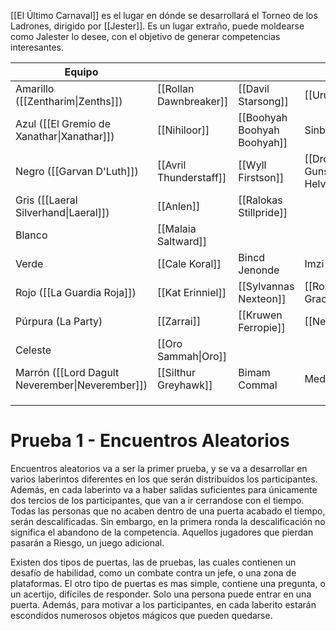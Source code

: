 [[El Último Carnaval]] es el lugar en dónde se desarrollará el Torneo de los Ladrones, dirigido por [[Jester]]. Es un lugar extraño, puede moldearse como Jalester lo desee, con el objetivo de generar competencias interesantes.


| Equipo                                          |                        |                             |                                       |                                         |                                       |                           |                       |           |
| ----------------------------------------------- | ---------------------- | --------------------------- | ------------------------------------- | --------------------------------------- | ------------------------------------- | ------------------------- | --------------------- | --------- |
| Amarillo ([[Zentharim\|Zenths]])                | [[Rollan Dawnbreaker]] | [[Davil Starsong]]          | [[Urukail Math]]                      |                                         |                                       |                           |                       |           |
| Azul ([[El Gremio de Xanathar\|Xanathar]])      | [[Nihiloor]]           | [[Boohyah Boohyah Boohyah]] | Sinberto                              | Chaiberto                               | Berto-li                              |                           |                       |           |
| Negro ([[Garvan D'Luth]])                       | [[Avril Thunderstaff]] | [[Wyll Firstson]]           | [[Drow Gunslinger\|Jaragh Helvitlar]] | [[Drow Gunslinger\|Tallrala Daevambra]] | [[Drow Gunslinger\|Wruzhrys Hun'ett]] |                           |                       |           |
| Gris ([[Laeral Silverhand\|Laeral]])            | [[Anlen]]              | [[Ralokas Stillpride]]      |                                       |                                         |                                       |                           |                       |           |
| Blanco                                          | [[Malaia Saltward]]    |                             |                                       |                                         |                                       |                           |                       |           |
| Verde                                           | [[Cale Koral]]         | Bincd Jenonde               | Imzi Churgethi                        | Limoha Ruhkod                           | Frordorcal Rovuza                     | Shuh Kiaoy                | Hahpud-Vas Nijoprit   |           |
| Rojo ([[La Guardia Roja]])                      | [[Kat Erinniel]]       | [[Sylvannas Nexteon]]       | [[Ronnin Gracewind]]                  | [[Zelennya Adarbrent]]                  | [[Finn Linnear]]                      | [[Sakreavus Rep]]         |                       |           |
| Púrpura (La Party)                              | [[Zarrai]]             | [[Kruwen Ferropie]]         | [[Nemeia]]                            | [[Lander Severian]]                     | [[Goberto el Goblin\|Shock]]          | [[Phalanya Kysse\|Phala]] | [[Renaer Neverember]] | [[Qualt]] |
| Celeste                                         | [[Oro Sammah\|Oro]]    |                             |                                       |                                         |                                       |                           |                       |           |
| Marrón ([[Lord Dagult Neverember\|Neverember]]) | [[Silthur Greyhawk]]   | Bimam Commal                | Medrar Crowtrack                      |                                         |                                       |                           |                       |           |
|                                                 |                        |                             |                                       |                                         |                                       |                           |                       |           |
|                                                 |                        |                             |                                       |                                         |                                       |                           |                       |           |
|                                                 |                        |                             |                                       |                                         |                                       |                           |                       |           |

# Prueba 1 - Encuentros Aleatorios  
Encuentros aleatorios va a ser la primer prueba, y se va a desarrollar en varios laberintos diferentes en los que serán distribuídos los participantes. Además, en cada laberinto va a haber salidas suficientes para únicamente dos tercios de los participantes, que van a ir cerrandose con el tiempo. Todas las personas que no acaben dentro de una puerta acabado el tiempo, serán descalificadas. Sin embargo, en la primera ronda la descalificación no significa el abandono de la competencia. Aquellos jugadores que pierdan pasarán a Riesgo, un juego adicional.

Existen dos tipos de puertas, las de pruebas, las cuales contienen un desafío de habilidad, como un combate contra un jefe, o una zona de plataformas. El otro tipo de puertas es mas simple, contiene una pregunta, o un acertijo, difíciles de responder. Solo una persona puede entrar en una puerta. Además, para motivar a los participantes, en cada laberito estarán escondidos numerosos objetos mágicos que pueden quedarse.